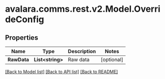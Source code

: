 
# avalara.comms.rest.v2.Model.OverrideConfig

## Properties

Name | Type | Description | Notes
------------ | ------------- | ------------- | -------------
**RawData** | **List&lt;string&gt;** | Raw data | [optional] 

[[Back to Model list]](../README.md#documentation-for-models)
[[Back to API list]](../README.md#documentation-for-api-endpoints)
[[Back to README]](../README.md)

